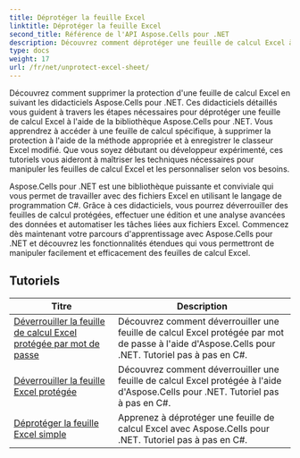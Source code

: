 ```yaml
---
title: Déprotéger la feuille Excel
linktitle: Déprotéger la feuille Excel
second_title: Référence de l'API Aspose.Cells pour .NET
description: Découvrez comment déprotéger une feuille de calcul Excel à l'aide d'Aspose.Cells pour .NET. Tutoriels détaillés pour les développeurs en C#.
type: docs
weight: 17
url: /fr/net/unprotect-excel-sheet/
---
```

Découvrez comment supprimer la protection d'une feuille de calcul Excel en suivant les didacticiels Aspose.Cells pour .NET. Ces didacticiels détaillés vous guident à travers les étapes nécessaires pour déprotéger une feuille de calcul Excel à l'aide de la bibliothèque Aspose.Cells pour .NET. Vous apprendrez à accéder à une feuille de calcul spécifique, à supprimer la protection à l'aide de la méthode appropriée et à enregistrer le classeur Excel modifié. Que vous soyez débutant ou développeur expérimenté, ces tutoriels vous aideront à maîtriser les techniques nécessaires pour manipuler les feuilles de calcul Excel et les personnaliser selon vos besoins.

Aspose.Cells pour .NET est une bibliothèque puissante et conviviale qui vous permet de travailler avec des fichiers Excel en utilisant le langage de programmation C#. Grâce à ces didacticiels, vous pourrez déverrouiller des feuilles de calcul protégées, effectuer une édition et une analyse avancées des données et automatiser les tâches liées aux fichiers Excel. Commencez dès maintenant votre parcours d'apprentissage avec Aspose.Cells pour .NET et découvrez les fonctionnalités étendues qui vous permettront de manipuler facilement et efficacement des feuilles de calcul Excel.

## Tutoriels 
| Titre | Description |
| --- | --- |
| [Déverrouiller la feuille de calcul Excel protégée par mot de passe](./unlock-password-protected-excel-worksheet/) | Découvrez comment déverrouiller une feuille de calcul Excel protégée par mot de passe à l'aide d'Aspose.Cells pour .NET. Tutoriel pas à pas en C#. |  
| [Déverrouiller la feuille Excel protégée](./unlock-protected-excel-sheet/) | Découvrez comment déverrouiller une feuille de calcul Excel protégée à l'aide d'Aspose.Cells pour .NET. Tutoriel pas à pas en C#. |  
| [Déprotéger la feuille Excel simple](./unprotect-simple-excel-sheet/) | Apprenez à déprotéger une feuille de calcul Excel avec Aspose.Cells pour .NET. Tutoriel pas à pas en C#. |  
